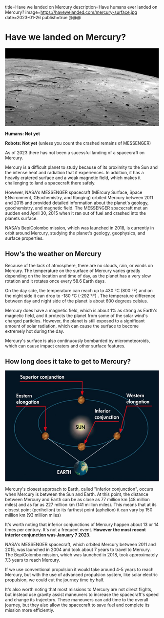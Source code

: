 title=Have we landed on Mercury
description=Have humans ever landed on Mercury?
image=https://havewelanded.com/mercury-surface.jpg
date=2023-01-26
publish=true
@@@

# Have we landed on Mercury?

<img alt='mercury surface' src='./mercury-surface.png'>

**Humans: Not yet**

**Robots: Not yet** (unless you count the crashed remains of MESSENGER)

As of 2023 there has not been a sucessful landing of a spacecraft on Mercury.

Mercury is a difficult planet to study because of its proximity to the Sun and the intense heat and radiation that it experiences. In addition, it has a heavily cratered surface and a weak magnetic field, which makes it challenging to land a spacecraft there safely.

However, NASA's MESSENGER spacecraft (MErcury Surface, Space ENvironment, GEochemistry, and Ranging) orbited Mercury between 2011 and 2015 and provided detailed information about the planet's geology, geochemistry, and magnetic field. The MESSENGER spacecraft met an sudden end April 30, 2015 when it ran out of fuel and crashed into the planets surface.

NASA's BepiColombo mission, which was launched in 2018, is currently in orbit around Mercury, studying the planet's geology, geophysics, and surface properties.

## How's the weather on Mercury

Because of the lack of atmosphere, there are no clouds, rain, or winds on Mercury. The temperature on the surface of Mercury varies greatly depending on the location and time of day, as the planet has a very slow rotation and it rotates once every 58.6 Earth days.

On the day side, the temperature can reach up to 430 °C (800 °F) and on the night side it can drop to -180 °C (-292 °F) . The temperature difference between day and night side of the planet is about 600 degrees celsius.

Mercury does have a magnetic field, which is about 1% as strong as Earth's magnetic field, and it protects the planet from some of the solar wind's charged particles. However, the planet is still exposed to a significant amount of solar radiation, which can cause the surface to become extremely hot during the day.

Mercury's surface is also continuously bombarded by micrometeoroids, which can cause impact craters and other surface features.

## How long does it take to get to Mercury?

<img alt='mercury interior conjunction' src='./Inferior-conjunction-mercury.jpg'>

Mercury's closest approach to Earth, called "inferior conjunction", occurs when Mercury is between the Sun and Earth. At this point, the distance between Mercury and Earth can be as close as 77 million km (48 million miles) and as far as 227 million km (141 million miles). This means that at its closest point (perihelion) to its farthest point (aphelion) it can vary by 150 million km (93 million miles)

It's worth noting that inferior conjunctions of Mercury happen about 13 or 14 times per century. It's not a frequent event. **However the most recent interior conjunction was January 7 2023.**

NASA's MESSENGER spacecraft, which orbited Mercury between 2011 and 2015, was launched in 2004 and took about 7 years to travel to Mercury. The BepiColombo mission, which was launched in 2018, took approximately 7.3 years to reach Mercury.

If we use conventional propulsion it would take around 4-5 years to reach Mercury, but with the use of advanced propulsion system, like solar electric propulsion, we could cut the journey time by half.

It's also worth noting that most missions to Mercury are not direct flights, but instead use gravity assist maneuvers to increase the spacecraft's speed and change its trajectory. These maneuvers can add time to the overall journey, but they also allow the spacecraft to save fuel and complete its mission more efficiently.
